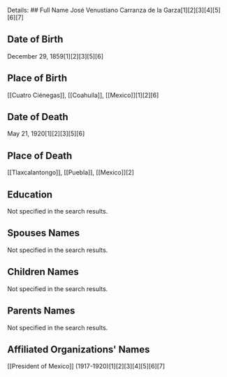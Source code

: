 Details: ## Full Name
José Venustiano Carranza de la Garza[1][2][3][4][5][6][7]

## Date of Birth
December 29, 1859[1][2][3][5][6]

## Place of Birth
[[Cuatro Ciénegas]], [[Coahuila]], [[Mexico]][1][2][6]

## Date of Death
May 21, 1920[1][2][3][5][6]

## Place of Death
[[Tlaxcalantongo]], [[Puebla]], [[Mexico]][2]

## Education
Not specified in the search results.

## Spouses Names
Not specified in the search results.

## Children Names
Not specified in the search results.

## Parents Names
Not specified in the search results.

## Affiliated Organizations' Names
[[President of Mexico]] (1917-1920)[1][2][3][4][5][6][7]


